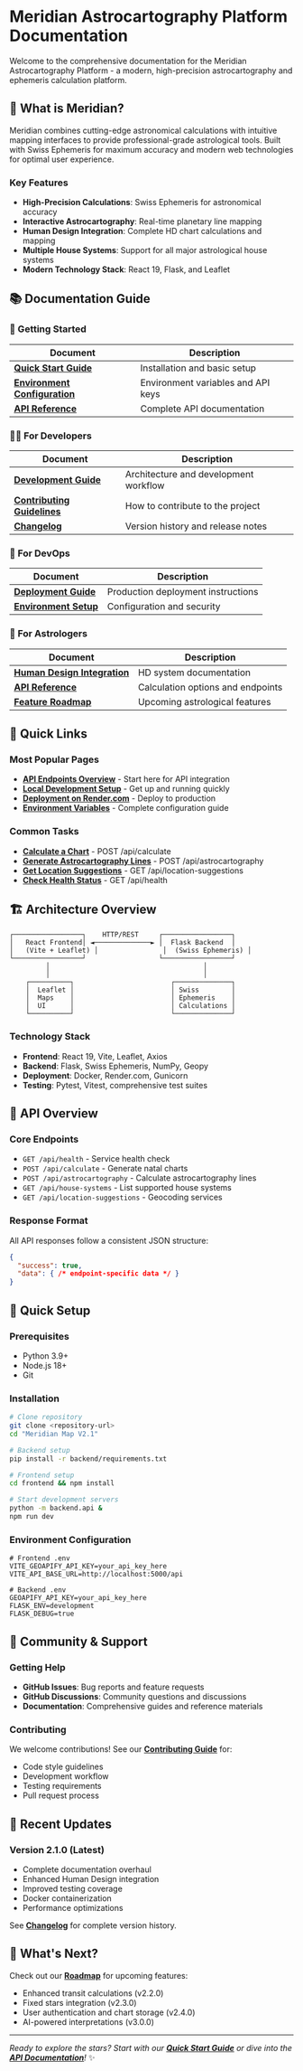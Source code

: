 # Meridian Astrocartography Platform Documentation

Welcome to the comprehensive documentation for the Meridian Astrocartography Platform - a modern, high-precision astrocartography and ephemeris calculation platform.

## 🌟 What is Meridian?

Meridian combines cutting-edge astronomical calculations with intuitive mapping interfaces to provide professional-grade astrological tools. Built with Swiss Ephemeris for maximum accuracy and modern web technologies for optimal user experience.

### Key Features
- **High-Precision Calculations**: Swiss Ephemeris for astronomical accuracy
- **Interactive Astrocartography**: Real-time planetary line mapping
- **Human Design Integration**: Complete HD chart calculations and mapping
- **Multiple House Systems**: Support for all major astrological house systems
- **Modern Technology Stack**: React 19, Flask, and Leaflet

## 📚 Documentation Guide

### 🚀 Getting Started
| Document | Description |
|----------|-------------|
| **[Quick Start Guide](../README.md)** | Installation and basic setup |
| **[Environment Configuration](env.md)** | Environment variables and API keys |
| **[API Reference](api.md)** | Complete API documentation |

### 👨‍💻 For Developers
| Document | Description |
|----------|-------------|
| **[Development Guide](DEVELOPMENT.md)** | Architecture and development workflow |
| **[Contributing Guidelines](../CONTRIBUTING.md)** | How to contribute to the project |
| **[Changelog](../CHANGELOG.md)** | Version history and release notes |

### 🚀 For DevOps
| Document | Description |
|----------|-------------|
| **[Deployment Guide](../DEPLOY.md)** | Production deployment instructions |
| **[Environment Setup](env.md)** | Configuration and security |

### 🔮 For Astrologers
| Document | Description |
|----------|-------------|
| **[Human Design Integration](humandesign.md)** | HD system documentation |
| **[API Reference](api.md)** | Calculation options and endpoints |
| **[Feature Roadmap](ROADMAP.md)** | Upcoming astrological features |

## 🎯 Quick Links

### Most Popular Pages
- **[API Endpoints Overview](api.md#core-endpoints)** - Start here for API integration
- **[Local Development Setup](../README.md#quick-start-local-development)** - Get up and running quickly  
- **[Deployment on Render.com](../DEPLOY.md#rendercom-deployment-guide)** - Deploy to production
- **[Environment Variables](env.md#environment-variables-reference)** - Complete configuration guide

### Common Tasks
- **[Calculate a Chart](api.md#calculate-natal-chart)** - POST /api/calculate
- **[Generate Astrocartography Lines](api.md#calculate-astrocartography-lines)** - POST /api/astrocartography
- **[Get Location Suggestions](api.md#location-services)** - GET /api/location-suggestions
- **[Check Health Status](api.md#health-check)** - GET /api/health

## 🏗️ Architecture Overview

```
┌─────────────────┐    HTTP/REST     ┌─────────────────┐
│   React Frontend│ ◄──────────────► │  Flask Backend  │
│   (Vite + Leaflet) │                │  (Swiss Ephemeris) │
└─────────────────┘                  └─────────────────┘
         │                                      │
         │                                      │
    ┌──────────┐                        ┌──────────────┐
    │  Leaflet │                        │ Swiss        │
    │  Maps    │                        │ Ephemeris    │
    │  UI      │                        │ Calculations │
    └──────────┘                        └──────────────┘
```

### Technology Stack
- **Frontend**: React 19, Vite, Leaflet, Axios
- **Backend**: Flask, Swiss Ephemeris, NumPy, Geopy
- **Deployment**: Docker, Render.com, Gunicorn
- **Testing**: Pytest, Vitest, comprehensive test suites

## 📖 API Overview

### Core Endpoints
- `GET /api/health` - Service health check
- `POST /api/calculate` - Generate natal charts
- `POST /api/astrocartography` - Calculate astrocartography lines
- `GET /api/house-systems` - List supported house systems
- `GET /api/location-suggestions` - Geocoding services

### Response Format
All API responses follow a consistent JSON structure:
```json
{
  "success": true,
  "data": { /* endpoint-specific data */ }
}
```

## 🔧 Quick Setup

### Prerequisites
- Python 3.9+ 
- Node.js 18+
- Git

### Installation
```bash
# Clone repository
git clone <repository-url>
cd "Meridian Map V2.1"

# Backend setup
pip install -r backend/requirements.txt

# Frontend setup  
cd frontend && npm install

# Start development servers
python -m backend.api &
npm run dev
```

### Environment Configuration
```env
# Frontend .env
VITE_GEOAPIFY_API_KEY=your_api_key_here
VITE_API_BASE_URL=http://localhost:5000/api

# Backend .env
GEOAPIFY_API_KEY=your_api_key_here
FLASK_ENV=development
FLASK_DEBUG=true
```

## 🤝 Community & Support

### Getting Help
- **GitHub Issues**: Bug reports and feature requests
- **GitHub Discussions**: Community questions and discussions
- **Documentation**: Comprehensive guides and reference materials

### Contributing
We welcome contributions! See our **[Contributing Guide](../CONTRIBUTING.md)** for:
- Code style guidelines
- Development workflow
- Testing requirements
- Pull request process

## 🔄 Recent Updates

### Version 2.1.0 (Latest)
- Complete documentation overhaul
- Enhanced Human Design integration
- Improved testing coverage
- Docker containerization
- Performance optimizations

See **[Changelog](../CHANGELOG.md)** for complete version history.

## 🚀 What's Next?

Check out our **[Roadmap](ROADMAP.md)** for upcoming features:
- Enhanced transit calculations (v2.2.0)
- Fixed stars integration (v2.3.0)
- User authentication and chart storage (v2.4.0)
- AI-powered interpretations (v3.0.0)

---

*Ready to explore the stars? Start with our **[Quick Start Guide](../README.md)** or dive into the **[API Documentation](api.md)**!* ✨
